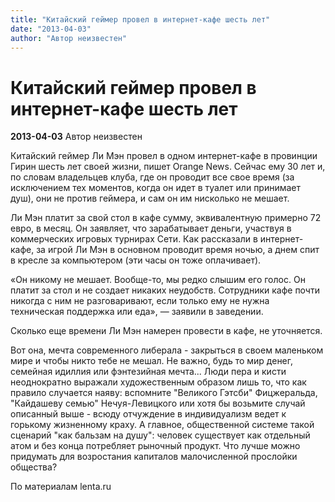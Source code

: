 ```yaml
---
title: "Китайский геймер провел в интернет-кафе шесть лет"
date: "2013-04-03"
author: "Автор неизвестен"
---
```


# Китайский геймер провел в интернет-кафе шесть лет

**2013-04-03** Автор неизвестен

Китайский геймер Ли Мэн провел в одном интернет-кафе в провинции Гирин шесть лет своей жизни, пишет Orange News. Сейчас ему 30 лет и, по словам владельцев клуба, где он проводит все свое время (за исключением тех моментов, когда он идет в туалет или принимает душ), они не против геймера, и сам он им нисколько не мешает.

Ли Мэн платит за свой стол в кафе сумму, эквивалентную примерно 72 евро, в месяц. Он заявляет, что зарабатывает деньги, участвуя в коммерческих игровых турнирах Сети. Как рассказали в интернет-кафе, за игрой Ли Мэн в основном проводит время ночью, а днем спит в кресле за компьютером (эти часы он тоже оплачивает).

«Он никому не мешает. Вообще-то, мы редко слышим его голос. Он платит за стол и не создает никаких неудобств. Сотрудники кафе почти никогда с ним не разговаривают, если только ему не нужна техническая поддержка или еда», — заявили в заведении.

Сколько еще времени Ли Мэн намерен провести в кафе, не уточняется.

Вот она, мечта современного либерала - закрыться в своем маленьком мире и чтобы никто тебе не мешал. Не важно, будь то мир денег, семейная идиллия или фэнтезийная мечта... Люди пера и кисти неоднократно выражали художественным образом лишь то, что как правило случается наяву: вспомните "Великого Гэтсби" Фицжеральда, "Кайдашеву семью" Нечуя-Левицкого или хотя бы возьмите случай описанный выше - всюду отчуждение в индивидуализм ведет к горькому жизненному краху. А главное, общественной системе такой сценарий "как бальзам на душу": человек существует как отдельный атом и без конца потребляет рыночный продукт. Что лучше можно придумать для возростания капиталов малочисленной прослойки общества?

По материалам lenta.ru